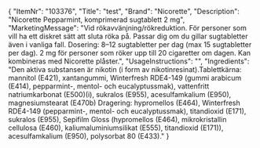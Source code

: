 {
  "ItemNr": "103376",
  "Title": "test",
  "Brand": "Nicorette",
  "Description": "Nicorette Pepparmint, komprimerad sugtablett 2 mg",
  "MarketingMessage": "Vid rökavvänjning/rökreduktion. För personer som vill ha ett diskret sätt att sluta röka på. Passar dig om du gillar sugtabletter även i vanliga fall. Dosering: 8–12 sugtabletter per dag (max 15 sugtabletter per dag). 2 mg för personer som röker upp till 20 cigaretter om dagen. Kan kombineras med Nicorette plåster.",
  "UsageInstructions": "",
  "Ingredients": "Den aktiva substansen är nikotin (i form av nikotinresinat).Tablettkärna: mannitol (E421), xantangummi, Winterfresh RDE4-149 (gummi arabicum (E414), pepparmint-, mentol- och eucalyptussmak), vattenfritt natriumkarbonat (E500)(i), sukralos (E955), acesulfamkalium (E950), magnesiumstearat (E470b) Dragering: hypromellos (E464), Winterfresh RDE4-149 (pepparmint-, mentol- och eucalyptussmak), titandioxid (E171), sukralos (E955), Sepifilm Gloss (hypromellos (E464), mikrokristallin cellulosa (E460), kaliumaluminiumsilikat (E555), titandioxid (E171)), acesulfamkalium (E950), polysorbat 80 (E433)."
}